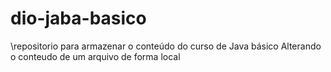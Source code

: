 # dio-jaba-basico
\\repositorio para armazenar o conteúdo do curso de Java básico 
Alterando o conteudo de um arquivo de forma local
